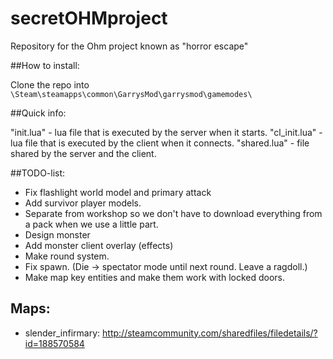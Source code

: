 # secretOHMproject
Repository for the Ohm project known as "horror escape"

##How to install:

Clone the repo into `\Steam\steamapps\common\GarrysMod\garrysmod\gamemodes\` 

##Quick info:

"init.lua" - lua file that is executed by the server when it starts.
"cl_init.lua" - lua file that is executed by the client when it connects.
"shared.lua" - file shared by the server and the client.

##TODO-list:
- Fix flashlight world model and primary attack
- Add survivor player models.
- Separate from workshop so we don't have to download everything from a pack when we use a little part.
- Design monster
- Add monster client overlay (effects)
- Make round system.
- Fix spawn. (Die -> spectator mode until next round. Leave a ragdoll.)
- Make map key entities and make them work with locked doors.

## Maps:
- slender_infirmary: http://steamcommunity.com/sharedfiles/filedetails/?id=188570584